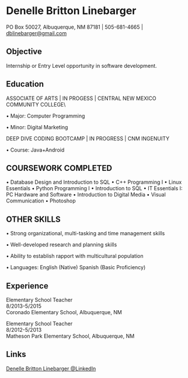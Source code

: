 # Denelle Britton Linebarger
 PO Box 50027, Albuquerque, NM 87181 | 505-681-4665 | dblinebarger@gmail.com

## Objective
   Internship or Entry Level opportunity in software development.


## Education
ASSOCIATE OF ARTS | IN PROGESS | CENTRAL NEW MEXICO COMMUNITY COLLEGE\

•	Major: Computer Programming

•	Minor: Digital Marketing


DEEP DIVE CODING BOOTCAMP | IN PROGRESS | CNM INGENUITY

•	Course: Java+Android


## COURSEWORK COMPLETED
•	Database Design and Introduction to SQL
•	C++ Programming I 
•	Linux Essentials 
•	Python Programming I
•	Introduction to SQL 
•	IT Essentials I: PC Hardware and Software 
•	Introduction to Digital Media 
•	Visual Communication 
•	Photoshop 


## OTHER SKILLS
•	Strong organizational, multi-tasking and time management skills

•	Well-developed research and planning skills

•	Ability to establish rapport with multicultural population 

•	Languages:  English (Native) Spanish (Basic Proficiency)


## Experience


Elementary School Teacher  
8/2013-5/2015  
Coronado Elementary School, Albuquerque, NM

Elementary School Teacher  
8/2012-5/2013  
Matheson Park Elementary School, Albuquerque, NM




## Links  
   
[Denelle Britton Linebarger @LinkedIn](https://www.linkedin.com/in/denelle-b-ba7629183/)  





		




